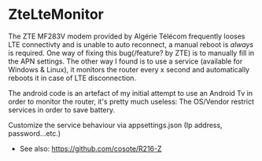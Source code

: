 # ZteLteMonitor

The ZTE MF283V modem provided by Algérie Télécom frequently looses LTE connectivty and is unable to auto reconnect, a manual reboot is *always* is required.
One way of fixing this bug(/feature? by ZTE) is to manually fill in the APN settings. The other way I found is to use a service (available for Windows & Linux), it monitors the router every x second and automatically reboots it in case of LTE disconnection.

The android code is an artefact of my initial attempt to use an Android Tv in order to monitor the router, it's pretty much useless: The OS/Vendor restrict services in order to save battery.

Customize the service behaviour via appsettings.json (Ip address, password...etc.)

- See also: https://github.com/cosote/R216-Z
